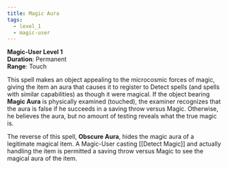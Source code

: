 ```yaml
---
title: Magic Aura
tags:
  - level_1
  - magic-user
---
```

**Magic-User Level 1**  
**Duration**: Permanent  
**Range**: Touch  

This spell makes an object appealing to the microcosmic forces of magic, giving the item an aura that causes it to register to Detect spells (and spells with similar capabilities) as though it were magical. If the object bearing **Magic Aura** is physically examined (touched), the examiner recognizes that the aura is false if he succeeds in a saving throw versus Magic. Otherwise, he believes the aura, but no amount of testing reveals what the true magic is.  

The reverse of this spell, **Obscure Aura**, hides the magic aura of a legitimate magical item. A Magic-User casting [[Detect Magic]] and actually handling the item is permitted a saving throw versus Magic to see the magical aura of the item.
